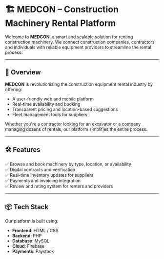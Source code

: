 # 🏗️ MEDCON – Construction Machinery Rental Platform

Welcome to **MEDCON**, a smart and scalable solution for renting construction machinery. We connect construction companies, contractors, and individuals with reliable equipment providers to streamline the rental process.

---

## 🚀 Overview

**MEDCON** is revolutionizing the construction equipment rental industry by offering:

- A user-friendly web and mobile platform
- Real-time availability and booking
- Transparent pricing and location-based suggestions
- Fleet management tools for suppliers

Whether you're a contractor looking for an excavator or a company managing dozens of rentals, our platform simplifies the entire process.

---

## 🛠️ Features

✅ Browse and book machinery by type, location, or availability  
✅ Digital contracts and verification  
✅ Real-time inventory updates for suppliers  
✅ Payments and invoicing integration  
✅ Review and rating system for renters and providers

---

## 📦 Tech Stack

Our platform is built using:

- **Frontend**: HTML / CSS
- **Backend**: PHP
- **Database**: MySQL
- **Cloud**: Firebase
- **Payments**: Paystack

